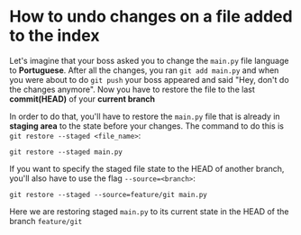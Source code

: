 # How to undo changes on a file added to the index

Let's imagine that your boss asked you to change the `main.py` file language to **Portuguese**. After all the changes, you ran `git add main.py` and when you were about to do `git push` your boss appeared and said "Hey, don't do the changes anymore". Now you have to restore the file to the last **commit(HEAD)** of your **current branch**

In order to do that, you'll have to restore the `main.py` file that is already in **staging area** to the state before your changes. The command to do this is `git restore --staged <file_name>`:

```shell
git restore --staged main.py
```

If you want to specify the staged file state to the HEAD of another branch, you'll also have to use the flag `--source=<branch>`:

```shell
git restore --staged --source=feature/git main.py
```

Here we are restoring staged `main.py` to its current state in the HEAD of the branch `feature/git`

